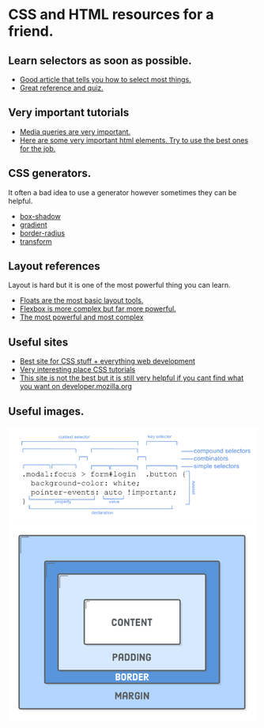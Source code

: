 # CSS and HTML resources for a friend.

## Learn selectors as soon as possible.

- [Good article that tells you how to select most things.](https://code.tutsplus.com/tutorials/the-30-css-selectors-you-must-memorize--net-16048)
- [Great reference and quiz.](https://frontend30.com/css-selectors-cheatsheet/)

## Very important tutorials

- [Media queries are very important.](https://www.w3schools.com/css/css_rwd_mediaqueries.asp)
- [Here are some very important html elements. Try to use the best ones for the job.](https://developer.mozilla.org/en-US/docs/Web/HTML/Element)

## CSS generators.

It often a bad idea to use a generator however sometimes they can be helpful.

- [box-shadow](https://www.cssmatic.com/box-shadow)
- [gradient](https://cssgradient.io/)
- [border-radius](https://www.cssmatic.com/border-radius)
- [transform](https://makingcss.com/transform.html)

## Layout references

Layout is hard but it is one of the most powerful thing you can learn.

- [Floats are the most basic layout tools.](https://developer.mozilla.org/en-US/docs/Web/CSS/float)
- [Flexbox is more complex but far more powerful.](https://css-tricks.com/snippets/css/a-guide-to-flexbox/)
- [The most powerful and most complex](https://css-tricks.com/snippets/css/complete-guide-grid/)

## Useful sites

- [Best site for CSS stuff + everything web development](https://developer.mozilla.org/en-US/)
- [Very interesting place CSS tutorials](https://css-tricks.com/)
- [This site is not the best but it is still very helpful if you cant find what you want on developer.mozilla.org](https://www.w3schools.com/cssref/default.asp)

## Useful images.

![](sel.png)
![](box.png)